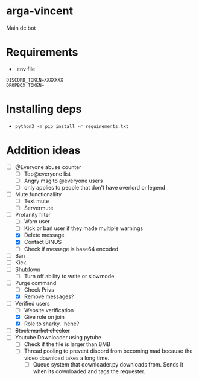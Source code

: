 # arga-vincent
Main dc bot

# Requirements 
- .env file
```
DISCORD_TOKEN=XXXXXXX
DROPBOX_TOKEN=
```


# Installing deps
- `python3 -m pip install -r requirements.txt`

# Addition ideas
- [ ] @Everyone abuse counter
    - [ ] Top@everyone list
    - [ ] Angry msg to @everyone users
    - [ ] only applies to people that don't have overlord or legend
- [ ] Mute functionallity
    - [ ] Text mute
    - [ ] Servermute
- [ ] Profanity filter
    - [ ] Warn user
    - [ ] Kick or bań user if they made multiple warnings
    - [x] Delete message
    - [x] Contact BINUS
    - [ ] Check if message is base64 encoded
- [ ] Ban
- [ ] Kick
- [ ] Shutdown
    - [ ] Turn off ability to write or slowmode
- [ ] Purge command
    - [ ] Check Privs
    - [x] Remove messages?
- [ ] Verified users
    - [ ] Website verification
    - [x] Give role on join
    - [x] Role to sharky.. hehe?
- [ ] ~~Stock market checker~~
- [ ] Youtube Downloader using pytube
    - [ ] Check if the file is larger than 8MB
    - [ ] Thread pooling to prevent discord from becoming mad because the video download takes a long time.
        - [ ] Queue system that downloader.py downloads from. Sends it when its downloaded and tags the requester.